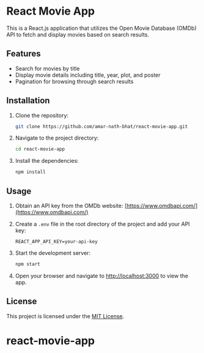 # React Movie App

This is a React.js application that utilizes the Open Movie Database (OMDb) API to fetch and display movies based on search results.

## Features

- Search for movies by title
- Display movie details including title, year, plot, and poster
- Pagination for browsing through search results

## Installation

1. Clone the repository:

   ```bash
   git clone https://github.com/amar-nath-bhat/react-movie-app.git
   ```

2. Navigate to the project directory:

   ```bash
   cd react-movie-app
   ```

3. Install the dependencies:

   ```bash
   npm install
   ```

## Usage

1. Obtain an API key from the OMDb website: [https://www.omdbapi.com/](https://www.omdbapi.com/)

2. Create a `.env` file in the root directory of the project and add your API key:

   ```plaintext
   REACT_APP_API_KEY=your-api-key
   ```

3. Start the development server:

   ```bash
   npm start
   ```

4. Open your browser and navigate to [http://localhost:3000](http://localhost:3000) to view the app.

## License

This project is licensed under the [MIT License](LICENSE).
# react-movie-app
